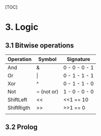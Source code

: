 [TOC]

# 3. Logic

## 3.1 Bitwise operations

| Operation  | Symbol      | Signature     |
| ---------- | ----------- | ------------- |
| And        | &           | 0 - 0 - 0 - 1 |
| Or         | \|          | 0 - 1 - 1 - 1 |
| Xor        | ^           | 0 - 1 - 1 - 0 |
| Not        | ~  (not or) | 1 - 0 - 0 - 0 |
| ShiftLeft  | <<          | <<1 == 10     |
| ShiftRigth | \>>         | \>>1 ==  0    |
|            |             |               |

## 3.2 Prolog